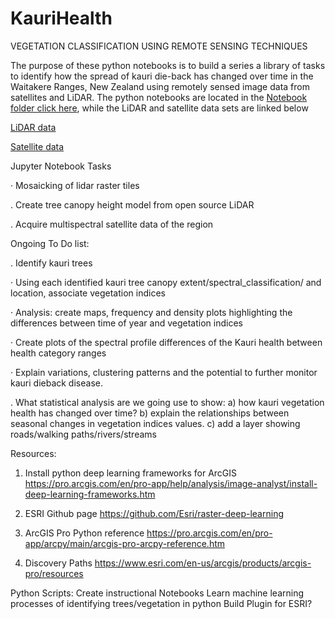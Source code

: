 # KauriHealth
VEGETATION CLASSIFICATION USING REMOTE SENSING TECHNIQUES

The purpose of these python notebooks is to build a series a library of tasks to identify how the spread of kauri die-back has changed over time in the Waitakere Ranges, New Zealand using remotely sensed image data from satellites and LiDAR. 
The python notebooks are located in the [Notebook folder click here](https://github.com/KeraniTechnologies/KauriHealth/tree/master/Notebooks), while the LiDAR and satellite data sets are linked below



 [LiDAR data](https://myvuwac-my.sharepoint.com/:u:/g/personal/lesterkerr_myvuw_ac_nz/EXymPkPEe9BCrnH71n80GYkB_CoTdf9m-UwqxUs2aNcYNg?e=VUKBAJ)
 
 [Satellite data](https://myvuwac-my.sharepoint.com/:f:/g/personal/lesterkerr_myvuw_ac_nz/EkTSzaaohuVHlaYjgjJFy-EB5KT6wbLNZZc5XKlLpk5XRA?e=6XcaDc)

Jupyter Notebook Tasks	

·	   Mosaicking of lidar raster tiles

.    Create tree canopy height model from open source LiDAR

.    Acquire multispectral satellite data of the region

Ongoing To Do list:
     
.    Identify kauri trees

·	   Using each identified kauri tree canopy extent/spectral_classification/ and location, associate vegetation indices

·	   Analysis: create maps, frequency and density plots highlighting the differences between time of year and vegetation indices

·	   Create plots of the spectral profile differences of the Kauri health between health category ranges

·	   Explain variations, clustering patterns and the potential to further monitor kauri dieback disease.

.    What statistical analysis are we going use to show:
          a) how kauri vegetation health has changed over time?
          b) explain the relationships between seasonal changes in vegetation indices values.
          c) add a layer showing roads/walking paths/rivers/streams
     

Resources:
1) Install python deep learning frameworks for ArcGIS https://pro.arcgis.com/en/pro-app/help/analysis/image-analyst/install-deep-learning-frameworks.htm

2) ESRI Github page https://github.com/Esri/raster-deep-learning

3) ArcGIS Pro Python reference https://pro.arcgis.com/en/pro-app/arcpy/main/arcgis-pro-arcpy-reference.htm

4) Discovery Paths https://www.esri.com/en-us/arcgis/products/arcgis-pro/resources

Python Scripts:
Create instructional Notebooks 
Learn machine learning processes of identifying trees/vegetation in python
Build Plugin for ESRI? 
